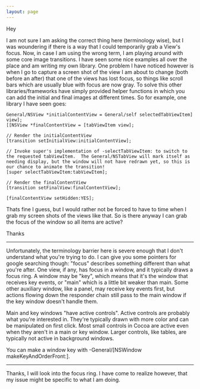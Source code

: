 ```yaml
---
layout: page
---
```


Hey

I am not sure I am asking the correct thing here (terminology wise), but I was woundering if there is a way that I could temporarily grab a View's focus. Now, in case I am using the wrong term, I am playing around with some core image transitions. I have seen some nice examples all over the place and am writing my own library. One problem I have noticed however is when I go to capture a screen shot of the view I am about to change (both before an after) that one of the views has lost focus, so things like scroll bars which are usually blue with focus are now gray. To solve this other libraries/frameworks have simply provided helper functions in which you can add the initial and final images at different times. So for example, one library I have seen goes:


    
    General/NSView *initialContentView = General/self selectedTabViewItem] view];
    [[NSView *finalContentView = [tabViewItem view];

    // Render the initialContentView
    [transition setInitialView:initialContentView];

    // Invoke super's implementation of -selectTabViewItem: to switch to the requested tabViewItem.  The General/NSTabView will mark itself as needing display, but the window will not have redrawn yet, so this is our chance to animate the transition!
    [super selectTabViewItem:tabViewItem];

    // Render the finalContentView
    [transition setFinalView:finalContentView];

    [finalContentView setHidden:YES];



Thats fine I guess, but I would rather not be forced to have to time when I grab my screen shots of the views like that. So is there anyway I can grab the focus of the window so all items are active?

Thanks

----

Unfortunately, the terminology barrier here is severe enough that I don't understand what you're trying to do.  I can give you some pointers for google searching though:  "focus" describes something different than what you're after.  One view, if any, has focus in a window, and it typically  draws a focus ring.  A window may be "key", which means that it's the window that receives key events, or "main" which is a little bit weaker than main.  Some other auxiliary window, like a panel, may receive key events first, but actions flowing down the responder chain still pass to the main window if the key window doesn't handle them.

Main and key windows "have active controls".  Active controls are probably what you're interested in.  They're typically drawn with more color and can be manipulated on first click.  Most small controls in Cocoa are active even when they aren't in a main or key window.  Larger controls, like tables, are typically not active in background windows.

You can make a window key with -General/[NSWindow makeKeyAndOrderFront:].

----

Thanks, I will look into the focus ring. I have come to realize however, that my issue might be specific to what I am doing.